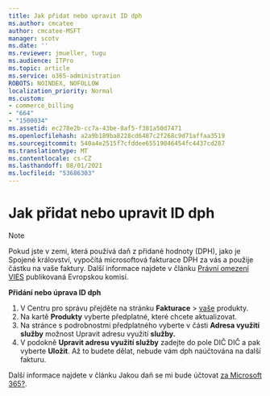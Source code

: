 ```yaml
---
title: Jak přidat nebo upravit ID dph
ms.author: cmcatee
author: cmcatee-MSFT
manager: scotv
ms.date: ''
ms.reviewer: jmueller, tugu
ms.audience: ITPro
ms.topic: article
ms.service: o365-administration
ROBOTS: NOINDEX, NOFOLLOW
localization_priority: Normal
ms.custom:
- commerce_billing
- "664"
- "1500034"
ms.assetid: ec278e2b-cc7a-43be-8af5-f381a50d7471
ms.openlocfilehash: a2a9b189ba8228cd6487c2f268c9d71affaa3519
ms.sourcegitcommit: 540a4e2515f7cfddee65519046454fc4437cd287
ms.translationtype: MT
ms.contentlocale: cs-CZ
ms.lasthandoff: 08/01/2021
ms.locfileid: "53686303"
---
```

# <a name="how-to-add-or-edit-a-vatid"></a>Jak přidat nebo upravit ID dph

> [!NOTE]
> Pokud jste v zemi, která používá daň z přidané hodnoty (DPH), jako je Spojené království, vypočítá microsoftová fakturace DPH za vás a použije částku na vaše faktury. Další informace najdete v článku [Právní omezení VIES](https://go.microsoft.com/fwlink/p/?LinkID=841741) publikovaná Evropskou komisí.

**Přidání nebo úprava ID dph**

1. V Centru pro správu přejděte na stránku **Fakturace** \> [vaše](https://go.microsoft.com/fwlink/p/?linkid=842054) produkty.
2. Na kartě **Produkty** vyberte předplatné, které chcete aktualizovat.
3. Na stránce s podrobnostmi předplatného vyberte v části **Adresa využití služby** možnost Upravit adresu využití **služby.**
4. V podokně **Upravit adresu využití služby** zadejte do  pole DIČ DIČ a pak vyberte **Uložit**. Až to budete dělat, nebude vám dph naúčtována na další fakturu.

Další informace najdete v článku Jakou daň se mi bude účtovat [za Microsoft 365?](/microsoft-365/commerce/billing-and-payments/tax-information#what-tax-will-i-be-charged).